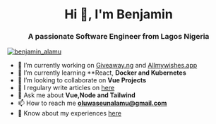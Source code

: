 <h1 align="center">Hi 👋, I'm Benjamin</h1>
<h3 align="center">A passionate Software Engineer from Lagos Nigeria</h3>

<p align="left"> <a href="https://twitter.com/benjamin_alamu" target="blank"><img src="https://img.shields.io/twitter/follow/benjamin_alamu?logo=twitter&style=for-the-badge" alt="benjamin_alamu" /></a> </p>

- 🔭 I’m currently working on [Giveaway.ng](https://dogiveaway.ng/) and [Allmywishes.app](https://allmywishes.app/)
- 🌱 I’m currently learning **React, **Docker and Kubernetes**
- 👯 I’m looking to collaborate on **Vue Projects**
- 📝 I regulary write articles on [here](https://medium.com/@Benjamin_Alamu)
- 💬 Ask me about **Vue,Node and Tailwind**
- 📫 How to reach me **oluwaseunalamu@gmail.com**
- 📄 Know about my experiences [here](http://bit.ly/BenjaminAlamu)


